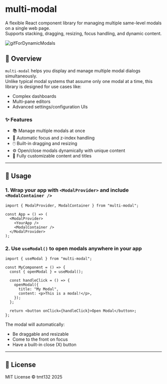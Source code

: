 # multi-modal

A flexible React component library for managing multiple same-level modals on a single web page.  
Supports stacking, dragging, resizing, focus handling, and dynamic content.

![gifForDynamicModals](https://github.com/user-attachments/assets/e4891004-a6c3-4c72-9355-9289c48b6b9f)


## 🚀 Overview

`multi-modal` helps you display and manage multiple modal dialogs simultaneously.  
Unlike typical modal systems that assume only one modal at a time, this library is designed for use cases like:

- Complex dashboards
- Multi-pane editors
- Advanced settings/configuration UIs

### ✨ Features

- 📚 Manage multiple modals at once
- 🧠 Automatic focus and z-index handling
- 🖱️ Built-in dragging and resizing
- ⚙️ Open/close modals dynamically with unique content
- 🧩 Fully customizable content and titles

---

## 🔧 Usage

### 1. Wrap your app with `<ModalProvider>` and include `<ModalContainer />`

```tsx
import { ModalProvider, ModalContainer } from "multi-modal";

const App = () => (
  <ModalProvider>
    <YourApp />
    <ModalContainer />
  </ModalProvider>
);
```

### 2. Use `useModal()` to open modals anywhere in your app

```tsx
import { useModal } from "multi-modal";

const MyComponent = () => {
  const { openModal } = useModal();

  const handleClick = () => {
    openModal({
      title: "My Modal",
      content: <p>This is a modal!</p>,
    });
  };

  return <button onClick={handleClick}>Open Modal</button>;
};
```

The modal will automatically:

- Be draggable and resizable
- Come to the front on focus
- Have a built-in close (X) button

---

## 📄 License

MIT License © tmt132 2025
